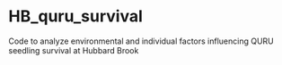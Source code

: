 # HB_quru_survival
Code to analyze environmental and individual factors influencing QURU seedling survival at Hubbard Brook
